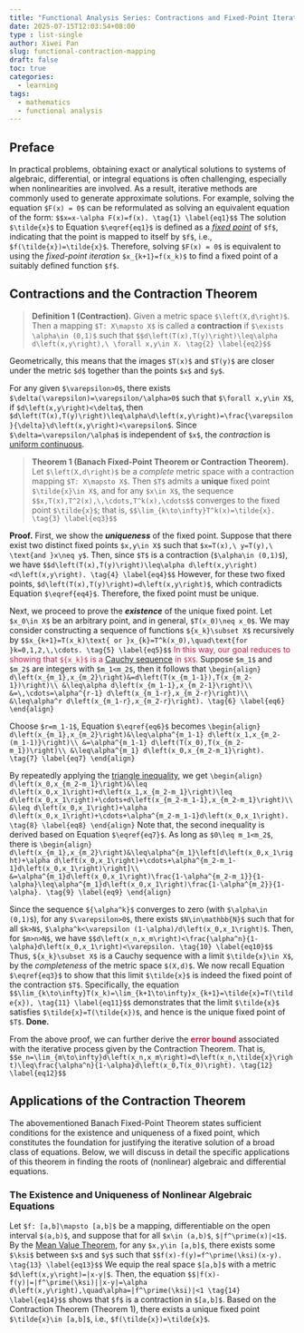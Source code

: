 ```yaml
---
title: "Functional Analysis Series: Contractions and Fixed-Point Iteration"
date: 2025-07-15T12:03:54+08:00
type : list-single
author: Xiwei Pan
slug: functional-contraction-mapping
draft: false
toc: true
categories:
  - learning
tags:
  - mathematics
  - functional analysis
---
```

## Preface
In practical problems, obtaining exact or analytical solutions to systems of algebraic, differential, or integral equations is often challenging, especially when nonlinearities are involved. As a result, iterative methods are commonly used to generate approximate solutions. For example, solving the equation `$F(x) = 0$` can be reformulated as solving an equivalent equation of the form:
`$$x=x-\alpha F(x)=f(x). \tag{1} \label{eq1}$$`
The solution `$\tilde{x}$` to Equation `$\eqref{eq1}$` is defined as a [*fixed point*](https://en.wikipedia.org/wiki/Fixed_point_(mathematics)) of `$f$`, indicating that the point is mapped to itself by `$f$`, i.e., `$f(\tilde{x})=\tilde{x}$`. Therefore, solving `$F(x) = 0$` is equivalent to using the *fixed-point iteration* `$x_{k+1}=f(x_k)$` to find a fixed point of a suitably defined function `$f$`.

## Contractions and the Contraction Theorem
> **Definition 1 (Contraction).**
> Given a metric space `$\left(X,d\right)$`. Then a mapping `$T: X\mapsto X$` is called a **contraction** if `$\exists \alpha\in (0,1)$` such that
> `$$d\left(T(x),T(y)\right)\leq\alpha d\left(x,y\right),\ \forall x,y\in X. \tag{2} \label{eq2}$$`

Geometrically, this means that the images `$T(x)$` and `$T(y)$` are closer under the metric `$d$` together than the points `$x$` and `$y$`.

For any given `$\varepsilon>0$`, there exists `$\delta(\varepsilon)=\varepsilon/\alpha>0$` such that `$\forall x,y\in X$`, if `$d\left(x,y\right)<\delta$`, then `$d\left(T(x),T(y)\right)\leq\alpha\d\left(x,y\right)=\frac{\varepsilon}{\delta}\d\left(x,y\right)<\varepsilon$`. Since `$\delta=\varepsilon/\alpha$` is independent of `$x$`, the *contraction* is [uniform continuous](https://en.wikipedia.org/wiki/Uniform_continuity).

> **Theorem 1 (Banach Fixed-Point Theorem or Contraction Theorem).**
> Let `$\left(X,d\right)$` be a *complete* metric space with a contraction mapping `$T: X\mapsto X$`. Then `$T$` admits a **unique** fixed point `$\tilde{x}\in X$`, and for any `$x\in X$`, the sequence
> `$$x,T(x),T^2(x),\,\cdots,T^k(x),\cdots$$`
> converges to the fixed point `$\tilde{x}$`; that is,
> `$$\lim_{k\to\infty}T^k(x)=\tilde{x}. \tag{3} \label{eq3}$$`

**Proof.** First, we show the ***uniqueness*** of the fixed point. Suppose that there exist two distinct fixed points `$x,y\in X$` such that `$x=T(x),\ y=T(y),\ \text{and }x\neq y$`. Then, since `$T$` is a contraction (`$\alpha\in (0,1)$`), we have
`$$d\left(T(x),T(y)\right)\leq\alpha d\left(x,y\right)<d\left(x,y\right). \tag{4} \label{eq4}$$`
However, for these two fixed points, `$d\left(T(x),T(y)\right)=d\left(x,y\right)$`, which contradicts Equation `$\eqref{eq4}$`. Therefore, the fixed point must be unique.

Next, we proceed to prove the ***existence*** of the unique fixed point. Let `$x_0\in X$` be an arbitrary point, and in general, `$T(x_0)\neq x_0$`. We may consider constructing a sequence of functions `${x_k}\subset X$` recursively by
`$$x_{k+1}=T(x_k)\text{ or }x_{k}=T^k(x_0),\quad\text{for }k=0,1,2,\,\cdots. \tag{5} \label{eq5}$$`
<font color=Crimson>In this way, our goal reduces to showing that `${x_k}$` is a [Cauchy sequence](https://en.wikipedia.org/wiki/Cauchy_sequence) in `$X$`.</font> Suppose `$m_1$` and `$m_2$` are integers with `$m_1<m_2$`, then it follows that
`\begin{align}
d\left(x_{m_1},x_{m_2}\right)&=d\left(T(x_{m_1-1}),T(x_{m_2-1})\right)\\
&\leq\alpha d\left(x_{m_1-1},x_{m_2-1}\right)\\
&=\,\cdots=\alpha^{r-1} d\left(x_{m_1-r},x_{m_2-r}\right)\\
&\leq\alpha^r d\left(x_{m_1-r},x_{m_2-r}\right). \tag{6} \label{eq6}
\end{align}`

Choose `$r=m_1-1$`, Equation `$\eqref{eq6}$` becomes
`\begin{align}
d\left(x_{m_1},x_{m_2}\right)&\leq\alpha^{m_1-1} d\left(x_1,x_{m_2-(m_1-1)}\right)\\
&=\alpha^{m_1-1} d\left(T(x_0),T(x_{m_2-m_1})\right)\\
&\leq\alpha^{m_1} d\left(x_0,x_{m_2-m_1}\right). \tag{7} \label{eq7}
\end{align}`

By repeatedly applying the [triangle inequality](https://en.wikipedia.org/wiki/Triangle_inequality), we get
`\begin{align}
d\left(x_0,x_{m_2-m_1}\right)&\leq d\left(x_0,x_1\right)+d\left(x_1,x_{m_2-m_1}\right)\leq d\left(x_0,x_1\right)+\cdots+d\left(x_{m_2-m_1-1},x_{m_2-m_1}\right)\\
&\leq d\left(x_0,x_1\right)+\alpha d\left(x_0,x_1\right)+\cdots+\alpha^{m_2-m_1-1}d\left(x_0,x_1\right). \tag{8} \label{eq8}
\end{align}`
Note that, the second inequality is derived based on Equation `$\eqref{eq7}$`. As long as `$0\leq m_1<m_2$`, there is
`\begin{align}
d\left(x_{m_1},x_{m_2}\right)&\leq\alpha^{m_1}\left[d\left(x_0,x_1\right)+\alpha d\left(x_0,x_1\right)+\cdots+\alpha^{m_2-m_1-1}d\left(x_0,x_1\right)\right]\\
&=\alpha^{m_1}d\left(x_0,x_1\right)\frac{1-\alpha^{m_2-m_1}}{1-\alpha}\leq\alpha^{m_1}d\left(x_0,x_1\right)\frac{1-\alpha^{m_2}}{1-\alpha}. \tag{9} \label{eq9}
\end{align}`

Since the sequence `${\alpha^k}$` converges to zero (with `$\alpha\in (0,1)$`), for any `$\varepsilon>0$`, there exists `$N\in\mathbb{N}$` such that for all `$k>N$`, `$\alpha^k<\varepsilon (1-\alpha)/d\left(x_0,x_1\right)$`. Then, for `$m>n>N$`, we have
`$$d\left(x_n,x_m\right)<\frac{\alpha^n}{1-\alpha}d\left(x_0,x_1\right)<\varepsilon. \tag{10} \label{eq10}$$`
Thus, `${x_k}\subset X$` is a Cauchy sequence with a limit `$\tilde{x}\in X$`, by the *completeness* of the metric space `$(X,d)$`. We now recall Equation `$\eqref{eq3}$` to show that this limit `$\tilde{x}$` is indeed the fixed point of the contraction `$T$`. Specifically, the equation
`$$\lim_{k\to\infty}T(x_k)=\lim_{k+1\to\infty}x_{k+1}=\tilde{x}=T(\tilde{x}), \tag{11} \label{eq11}$$`
demonstrates that the limit `$\tilde{x}$` satisfies `$\tilde{x}=T(\tilde{x})$`, and hence is the unique fixed point of `$T$`.
**Done.**

From the above proof, we can further derive the <font color=Crimson><b>error bound</b></font> associated with the iterative process given by the Contraction Theorem. That is,
`$$e_n=\lim_{m\to\infty}d\left(x_n,x_m\right)=d\left(x_n,\tilde{x}\right)\leq\frac{\alpha^n}{1-\alpha}d\left(x_0,T(x_0)\right). \tag{12} \label{eq12}$$`

## Applications of the Contraction Theorem
The abovementioned Banach Fixed-Point Theorem states sufficient conditions for the existence and uniqueness of a fixed point, which constitutes the foundation for justifying the iterative solution of a broad class of equations. Below, we will discuss in detail the specific applications of this theorem in finding the roots of (nonlinear) algebraic and differential equations.

### The Existence and Uniqueness of Nonlinear Algebraic Equations
Let `$f: [a,b]\mapsto [a,b]$` be a mapping, differentiable on the open interval `$(a,b)$`, and suppose that for all `$x\in (a,b)$`, `$|f^\prime(x)|<1$`. By the [Mean Value Theorem](https://en.wikipedia.org/wiki/Mean_value_theorem), for any `$x,y\in [a,b]$`, there exists some `$\ksi$` between `$x$` and `$y$` such that
`$$f(x)-f(y)=f^\prime(\ksi)(x-y). \tag{13} \label{eq13}$$`
We equip the real space `$[a,b]$` with a metric `$d\left(x,y\right)=|x-y|$`. Then, the equation
`$$|f(x)-f(y)|=|f^\prime(\ksi)||x-y|=\alpha d\left(x,y\right),\quad\alpha=|f^\prime(\ksi)|<1 \tag{14} \label{eq14}$$`
shows that `$f$` is a contraction in `$[a,b]$`. Based on the Contraction Theorem (Theorem 1), there exists a unique fixed point `$\tilde{x}\in [a,b]$`, i.e., `$f(\tilde{x})=\tilde{x}$`.